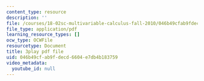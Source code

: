```yaml
---
content_type: resource
description: ''
file: /courses/18-02sc-multivariable-calculus-fall-2010/046b49cfab9fdecd6604e7db4b183759_mEI7ACWmx_8.pdf
file_type: application/pdf
learning_resource_types: []
ocw_type: OCWFile
resourcetype: Document
title: 3play pdf file
uid: 046b49cf-ab9f-decd-6604-e7db4b183759
video_metadata:
  youtube_id: null
---
```

